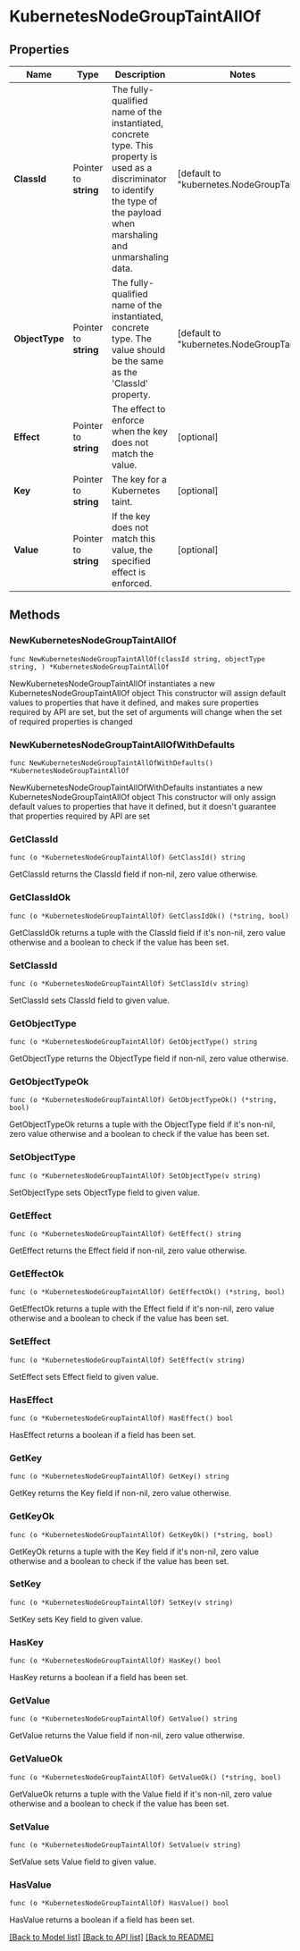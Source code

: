 # KubernetesNodeGroupTaintAllOf

## Properties

Name | Type | Description | Notes
------------ | ------------- | ------------- | -------------
**ClassId** | Pointer to **string** | The fully-qualified name of the instantiated, concrete type. This property is used as a discriminator to identify the type of the payload when marshaling and unmarshaling data. | [default to "kubernetes.NodeGroupTaint"]
**ObjectType** | Pointer to **string** | The fully-qualified name of the instantiated, concrete type. The value should be the same as the &#39;ClassId&#39; property. | [default to "kubernetes.NodeGroupTaint"]
**Effect** | Pointer to **string** | The effect to enforce when the key does not match the value. | [optional] 
**Key** | Pointer to **string** | The key for a Kubernetes taint. | [optional] 
**Value** | Pointer to **string** | If the key does not match this value, the specified effect is enforced. | [optional] 

## Methods

### NewKubernetesNodeGroupTaintAllOf

`func NewKubernetesNodeGroupTaintAllOf(classId string, objectType string, ) *KubernetesNodeGroupTaintAllOf`

NewKubernetesNodeGroupTaintAllOf instantiates a new KubernetesNodeGroupTaintAllOf object
This constructor will assign default values to properties that have it defined,
and makes sure properties required by API are set, but the set of arguments
will change when the set of required properties is changed

### NewKubernetesNodeGroupTaintAllOfWithDefaults

`func NewKubernetesNodeGroupTaintAllOfWithDefaults() *KubernetesNodeGroupTaintAllOf`

NewKubernetesNodeGroupTaintAllOfWithDefaults instantiates a new KubernetesNodeGroupTaintAllOf object
This constructor will only assign default values to properties that have it defined,
but it doesn't guarantee that properties required by API are set

### GetClassId

`func (o *KubernetesNodeGroupTaintAllOf) GetClassId() string`

GetClassId returns the ClassId field if non-nil, zero value otherwise.

### GetClassIdOk

`func (o *KubernetesNodeGroupTaintAllOf) GetClassIdOk() (*string, bool)`

GetClassIdOk returns a tuple with the ClassId field if it's non-nil, zero value otherwise
and a boolean to check if the value has been set.

### SetClassId

`func (o *KubernetesNodeGroupTaintAllOf) SetClassId(v string)`

SetClassId sets ClassId field to given value.


### GetObjectType

`func (o *KubernetesNodeGroupTaintAllOf) GetObjectType() string`

GetObjectType returns the ObjectType field if non-nil, zero value otherwise.

### GetObjectTypeOk

`func (o *KubernetesNodeGroupTaintAllOf) GetObjectTypeOk() (*string, bool)`

GetObjectTypeOk returns a tuple with the ObjectType field if it's non-nil, zero value otherwise
and a boolean to check if the value has been set.

### SetObjectType

`func (o *KubernetesNodeGroupTaintAllOf) SetObjectType(v string)`

SetObjectType sets ObjectType field to given value.


### GetEffect

`func (o *KubernetesNodeGroupTaintAllOf) GetEffect() string`

GetEffect returns the Effect field if non-nil, zero value otherwise.

### GetEffectOk

`func (o *KubernetesNodeGroupTaintAllOf) GetEffectOk() (*string, bool)`

GetEffectOk returns a tuple with the Effect field if it's non-nil, zero value otherwise
and a boolean to check if the value has been set.

### SetEffect

`func (o *KubernetesNodeGroupTaintAllOf) SetEffect(v string)`

SetEffect sets Effect field to given value.

### HasEffect

`func (o *KubernetesNodeGroupTaintAllOf) HasEffect() bool`

HasEffect returns a boolean if a field has been set.

### GetKey

`func (o *KubernetesNodeGroupTaintAllOf) GetKey() string`

GetKey returns the Key field if non-nil, zero value otherwise.

### GetKeyOk

`func (o *KubernetesNodeGroupTaintAllOf) GetKeyOk() (*string, bool)`

GetKeyOk returns a tuple with the Key field if it's non-nil, zero value otherwise
and a boolean to check if the value has been set.

### SetKey

`func (o *KubernetesNodeGroupTaintAllOf) SetKey(v string)`

SetKey sets Key field to given value.

### HasKey

`func (o *KubernetesNodeGroupTaintAllOf) HasKey() bool`

HasKey returns a boolean if a field has been set.

### GetValue

`func (o *KubernetesNodeGroupTaintAllOf) GetValue() string`

GetValue returns the Value field if non-nil, zero value otherwise.

### GetValueOk

`func (o *KubernetesNodeGroupTaintAllOf) GetValueOk() (*string, bool)`

GetValueOk returns a tuple with the Value field if it's non-nil, zero value otherwise
and a boolean to check if the value has been set.

### SetValue

`func (o *KubernetesNodeGroupTaintAllOf) SetValue(v string)`

SetValue sets Value field to given value.

### HasValue

`func (o *KubernetesNodeGroupTaintAllOf) HasValue() bool`

HasValue returns a boolean if a field has been set.


[[Back to Model list]](../README.md#documentation-for-models) [[Back to API list]](../README.md#documentation-for-api-endpoints) [[Back to README]](../README.md)


